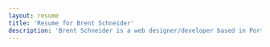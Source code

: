 ```yaml
---
layout: resume
title: 'Resume for Brent Schneider'
description: 'Brent Schneider is a web designer/developer based in Portland, Oregon creating responsive websites for Desktop &amp; Mobile'
---
```

